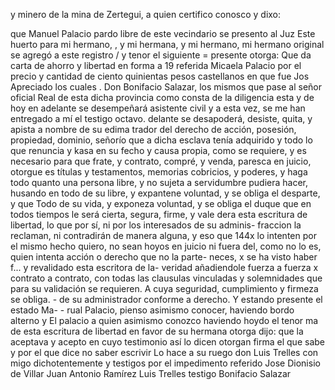 y minero de la mina de Zertegui, a quien certifico conosco y dixo:

que Manuel Palacio pardo libre de este vecindario se presento al Juz
Este huerto para mi hermano, , y mi hermana, y mi hermano, mi hermano
original se agregó a este registro / y tenor el siguiente = presente otorga: Que da carta de ahorro y libertad en forma a 19 referida Micaela Palacio por el precio y cantidad de ciento quinientas pesos castellanos en que fue Jos
Apreciado los cuales . Don Bonifacio Salazar, los mismos que pase al señor oficial Real de esta dicha provincia como consta de la diligencia esta y de hoy en adelante se desempeñará asistente civil y a esta vez, se me han entregado a mí el testigo octavo.
delante se desapoderá, desiste, quita, y apista a nombre de su edima
trador del derecho de acción, posesión, propiedad, dominio, señorío
que a dicha esclava tenía adquirido y todo lo que renuncia y kasa
en su fecho y causa propia, como se requiere, y es necesario para que
frate, y contrato, compré, y venda, paresca en juicio, otorgue es títulas y testamentos, memorias cobricios, y poderes, y haga todo quanto una persona libre, y no sujeta a servidumbre pudiera hacer, husando en todo de su libre, y expantene voluntad, y se obliga el desparte, y que
Todo de su vida, y exponeza voluntad, y se obliga el duque que en todos tiempos le será cierta, segura, firme, y vale dera esta escritura de libertad, lo que por sí, ni por los interesados de su adminis- fraccion la reclaman, ni contradirán de manera alguna, y eso que
144x lo intenten por el mismo hecho quiero, no sean hoyos en juicio ni fuera del, como no lo es, quien intenta acción o derecho que no la parte- neces, x se ha visto haber f... y revalidado esta escritora de la- veridad añadiendole fuerza a fuerza x contrato a contrato, con todas
las clausulas vinculadas y solemnidades que para su validación se requieren. A cuya seguridad, cumplimiento y firmeza se obliga. - de su administrador conforme a derecho. Y estando presente el estado Ma- - rual Palacio, pienso asimismo conocer, haviendo bordo alterno y
El palacio a quien asimismo conozco haviendo hoydo el tenor ma de esta escritura de libertad en favor de su hermana otorga dijo: que la aceptava y acepto en cuyo testimonio así lo dicen otorgan firma el que sabe y por el que dice no saber escrivir
Lo hace a su ruego don Luis Trelles con migo dichotentemente y testigos por el impedimento referido
Jose Dionisio de Villar
Juan Antonio Ramírez
Luis Trelles
testigo Bonifacio Salazar